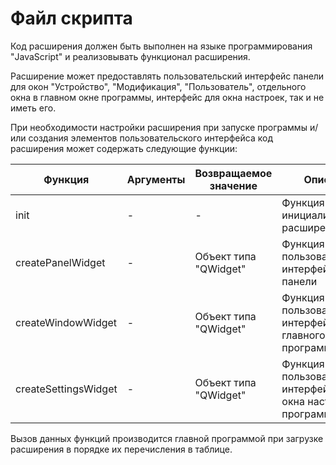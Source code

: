 # Файл скрипта

Код расширения должен быть выполнен на языке программирования "JavaScript" и реализовывать функционал расширения.

Расширение может предоставлять пользовательский интерфейс панели для окон "Устройство", "Модификация", "Пользователь", отдельного окна в главном окне программы, интерфейс для окна настроек, так и не иметь его.

При необходимости настройки расширения при запуске программы и/или создания элементов пользовательского интерфейса код расширения может содержать следующие функции:

| Функция              | Аргументы   | Возвращаемое значение | Описание                                                                  |
|----------------------|-------------|-----------------------|---------------------------------------------------------------------------|
| init                 | -           | -                     | Функция инициализации расширения                                          |
| createPanelWidget    | -           | Объект типа "QWidget" | Функция создания пользовательского интерфейса панели                      |
| createWindowWidget   | -           | Объект типа "QWidget" | Функция создания пользовательского интерфейса для главного окна программы |
| createSettingsWidget | -           | Объект типа "QWidget" | Функция создания пользовательского интерфейса для окна настроек программы |

Вызов данных функций производится главной программой при загрузке расширения в порядке их перечисления в таблице.